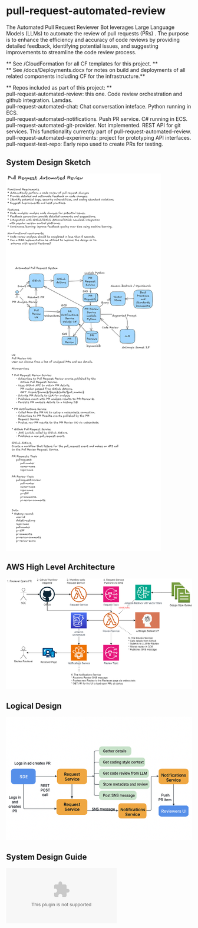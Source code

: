# pull-request-automated-review
The Automated Pull Request Reviewer Bot leverages Large Language Models (LLMs) to  automate the review of pull requests (PRs) . The purpose is to  enhance the efficiency and accuracy of code reviews by providing detailed feedback,  identifying potential issues, and suggesting improvements to streamline the code review process.

** See /CloudFormation for all CF templates for this project. **  
** See /docs/Deployments.docx for notes on build and deployments of all related components including CF for the infrastructure.**  

** Repos included as part of this project: **  
pull-request-automated-review: this one. Code review orchestration and github integration. Lamdas.  
pull-request-automated-chat: Chat conversation inteface. Python running in ECS.  
pull-request-automated-notifications. Push PR service. C# running in ECS.  
pull-request-automated-git-provider. Not implemented. REST API for git services. This functionality currently part of pull-request-automated-review.  
pull-request-automated-experiments: project for prototyping API interfaces.  
pull-request-test-repo: Early repo used to create PRs for testing.   

## System Design Sketch 
![Pull-Request-Automation](docs/Draft%20Automated%20Code%20Review%20Architecture.png)
## AWS High Level Architecture
![AWS Architecture](docs/AWS%20Architecture%20Automated%20Code%20Review.drawio.png)
## Logical Design
![Logical Design](docs/Logical%20diagram%20automated%20code%20review.png)
## System Design Guide
![System Design Guide](docs/Automated%20Code%20Review%20System%20Design.docx)

